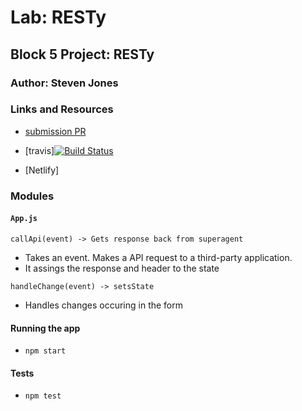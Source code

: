 # Lab: RESTy

## Block 5 Project: RESTy

### Author: Steven Jones

### Links and Resources
* [submission PR](http://xyz.com)

* [travis][![Build Status](https://travis-ci.org/colosrjones-401d4/lab-35.svg?branch=master)](https://travis-ci.org/colosrjones-401d4/lab-35)

* [Netlify]


### Modules
#### `App.js`
`callApi(event) -> Gets response back from superagent`
   * Takes an event. Makes a API request to a third-party application.
   * It assings the response and header to the state

`handleChange(event) -> setsState`
   * Handles changes occuring in the form

#### Running the app
* `npm start`
  
#### Tests
* `npm test`